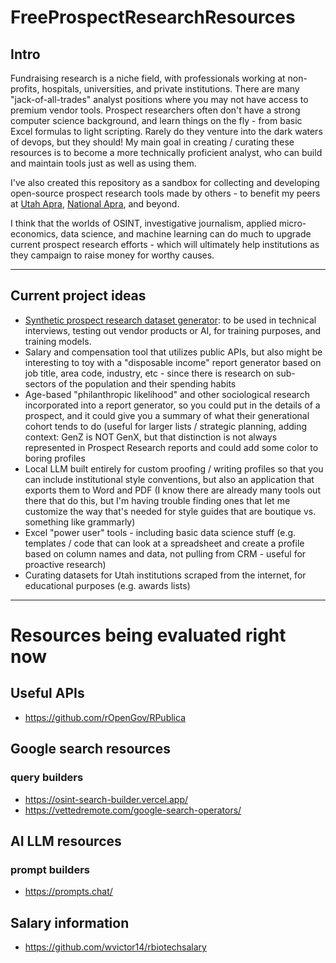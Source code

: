 # FreeProspectResearchResources

## Intro

Fundraising research is a niche field, with professionals working at non-profits, hospitals, universities, and private institutions. There are many "jack-of-all-trades" analyst positions where you may not have access to premium vendor tools. Prospect researchers often don't have a strong computer science background, and learn things on the fly - from basic Excel formulas to light scripting. Rarely do they venture into the dark waters of devops, but they should! My main goal in creating / curating these resources is to become a more technically proficient analyst, who can build and maintain tools just as well as using them.

I've also created this repository as a sandbox for collecting and developing open-source prospect research tools made by others - to benefit my peers at [Utah Apra](https://aprautah.wildapricot.org/), [National Apra](https://www.aprahome.org/), and beyond. 

I think that the worlds of OSINT, investigative journalism, applied micro-economics, data science, and machine learning can do much to upgrade current prospect research efforts - which will ultimately help institutions as they campaign to raise money for worthy causes.

***

## Current project ideas

* [Synthetic prospect research dataset generator](https://github.com/analyst-greg/FreeProspectResearchResources/wiki/Prospect-Research-Synthetic-Data): to be used in technical interviews, testing out vendor products or AI, for training purposes, and training models.
* Salary and compensation tool that utilizes public APIs, but also might be interesting to toy with a "disposable income" report generator based on job title, area code, industry, etc - since there is research on sub-sectors of the population and their spending habits
* Age-based "philanthropic likelihood" and other sociological research incorporated into a report generator, so you could put in the details of a prospect, and it could give you a summary of what their generational cohort tends to do (useful for larger lists / strategic planning, adding context: GenZ is NOT GenX, but that distinction is not always represented in Prospect Research reports and could add some color to boring profiles
* Local LLM built entirely for custom proofing / writing profiles so that you can include institutional style conventions, but also an application that exports them to Word and PDF (I know there are already many tools out there that do this, but I'm having trouble finding ones that let me customize the way that's needed for style guides that are boutique vs. something like grammarly)
* Excel "power user" tools - including basic data science stuff (e.g. templates / code that can look at a spreadsheet and create a profile based on column names and data, not pulling from CRM - useful for proactive research)
* Curating datasets for Utah institutions scraped from the internet, for educational purposes (e.g. awards lists)

***
# Resources being evaluated right now

## Useful APIs
- https://github.com/rOpenGov/RPublica

## Google search resources
### query builders
-   https://osint-search-builder.vercel.app/
-   https://vettedremote.com/google-search-operators/

## AI LLM resources
### prompt builders
- https://prompts.chat/

## Salary information
-  https://github.com/wvictor14/rbiotechsalary
